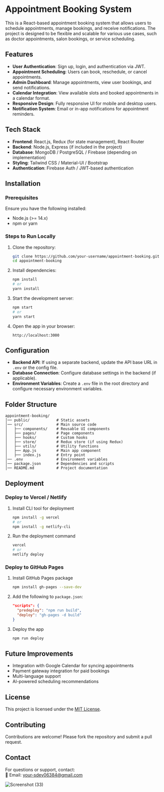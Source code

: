 # Appointment Booking System  

This is a React-based appointment booking system that allows users to schedule appointments, manage bookings, and receive notifications. The project is designed to be flexible and scalable for various use cases, such as doctor appointments, salon bookings, or service scheduling.  

## Features  

- **User Authentication**: Sign up, login, and authentication via JWT.  
- **Appointment Scheduling**: Users can book, reschedule, or cancel appointments.  
- **Admin Dashboard**: Manage appointments, view user bookings, and send notifications.  
- **Calendar Integration**: View available slots and booked appointments in a calendar format.  
- **Responsive Design**: Fully responsive UI for mobile and desktop users.  
- **Notification System**: Email or in-app notifications for appointment reminders.  

## Tech Stack  

- **Frontend**: React.js, Redux (for state management), React Router  
- **Backend**: Node.js, Express (if included in the project)  
- **Database**: MongoDB / PostgreSQL / Firebase (depending on implementation)  
- **Styling**: Tailwind CSS / Material-UI / Bootstrap  
- **Authentication**: Firebase Auth / JWT-based authentication  

## Installation  

### Prerequisites  

Ensure you have the following installed:  
- Node.js (>= 14.x)  
- npm or yarn  

### Steps to Run Locally  

1. Clone the repository:  
   ```sh
   git clone https://github.com/your-username/appointment-booking.git
   cd appointment-booking
   ```  

2. Install dependencies:  
   ```sh
   npm install  
   # or  
   yarn install  
   ```  

3. Start the development server:  
   ```sh
   npm start  
   # or  
   yarn start  
   ```  

4. Open the app in your browser:  
   ```
   http://localhost:3000
   ```  

## Configuration  

- **Backend API**: If using a separate backend, update the API base URL in `.env` or the config file.  
- **Database Connection**: Configure database settings in the backend (if applicable).  
- **Environment Variables**: Create a `.env` file in the root directory and configure necessary environment variables.  

## Folder Structure  

```
appointment-booking/
│── public/            # Static assets  
│── src/               # Main source code  
│   ├── components/    # Reusable UI components  
│   ├── pages/         # Page components  
│   ├── hooks/         # Custom hooks  
│   ├── store/         # Redux store (if using Redux)  
│   ├── utils/         # Utility functions  
│   ├── App.js         # Main app component  
│   ├── index.js       # Entry point  
│── .env               # Environment variables  
│── package.json       # Dependencies and scripts  
│── README.md          # Project documentation  
```  

## Deployment  

### Deploy to Vercel / Netlify  
1. Install CLI tool for deployment  
   ```sh
   npm install -g vercel  
   # or  
   npm install -g netlify-cli  
   ```  
2. Run the deployment command  
   ```sh
   vercel  
   # or  
   netlify deploy  
   ```  

### Deploy to GitHub Pages  
1. Install GitHub Pages package  
   ```sh
   npm install gh-pages --save-dev  
   ```  
2. Add the following to `package.json`:  
   ```json
   "scripts": {
     "predeploy": "npm run build",
     "deploy": "gh-pages -d build"
   }
   ```  
3. Deploy the app  
   ```sh
   npm run deploy  
   ```  

## Future Improvements  

- Integration with Google Calendar for syncing appointments  
- Payment gateway integration for paid bookings  
- Multi-language support  
- AI-powered scheduling recommendations  

## License  

This project is licensed under the [MIT License](LICENSE).  

## Contributing  

Contributions are welcome! Please fork the repository and submit a pull request.  

## Contact  

For questions or support, contact:  
📧 Email: your-sdey06384@gmail.com  


![Screenshot (33)](https://github.com/user-attachments/assets/3ea2d3ac-c2d9-47b6-96d1-30d529cd7bec)
